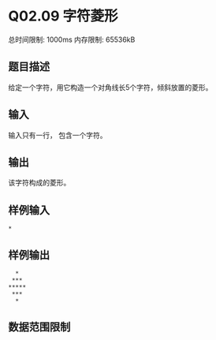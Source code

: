 # Q02.09 字符菱形

总时间限制: 1000ms 内存限制: 65536kB

## 题目描述

给定一个字符，用它构造一个对角线长5个字符，倾斜放置的菱形。

## 输入

输入只有一行， 包含一个字符。

## 输出

该字符构成的菱形。

## 样例输入

    *

## 样例输出

      *
     ***
    *****
     ***
      *

## 数据范围限制
